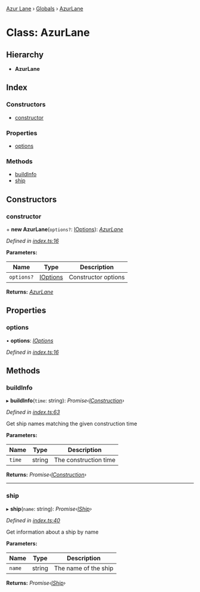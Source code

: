 [Azur Lane](../README.md) › [Globals](../globals.md) › [AzurLane](azurlane.md)

# Class: AzurLane

## Hierarchy

* **AzurLane**

## Index

### Constructors

* [constructor](azurlane.md#constructor)

### Properties

* [options](azurlane.md#options)

### Methods

* [buildInfo](azurlane.md#buildinfo)
* [ship](azurlane.md#ship)

## Constructors

###  constructor

\+ **new AzurLane**(`options?`: [IOptions](../interfaces/ioptions.md)): *[AzurLane](azurlane.md)*

*Defined in [index.ts:16](https://github.com/KurozeroPB/AzurLane/blob/af03464/lib/index.ts#L16)*

**Parameters:**

Name | Type | Description |
------ | ------ | ------ |
`options?` | [IOptions](../interfaces/ioptions.md) | Constructor options |

**Returns:** *[AzurLane](azurlane.md)*

## Properties

###  options

• **options**: *[IOptions](../interfaces/ioptions.md)*

*Defined in [index.ts:16](https://github.com/KurozeroPB/AzurLane/blob/af03464/lib/index.ts#L16)*

## Methods

###  buildInfo

▸ **buildInfo**(`time`: string): *Promise‹[IConstruction](../interfaces/iconstruction.md)›*

*Defined in [index.ts:63](https://github.com/KurozeroPB/AzurLane/blob/af03464/lib/index.ts#L63)*

Get ship names matching the given construction time

**Parameters:**

Name | Type | Description |
------ | ------ | ------ |
`time` | string | The construction time |

**Returns:** *Promise‹[IConstruction](../interfaces/iconstruction.md)›*

___

###  ship

▸ **ship**(`name`: string): *Promise‹[IShip](../interfaces/iship.md)›*

*Defined in [index.ts:40](https://github.com/KurozeroPB/AzurLane/blob/af03464/lib/index.ts#L40)*

Get information about a ship by name

**Parameters:**

Name | Type | Description |
------ | ------ | ------ |
`name` | string | The name of the ship |

**Returns:** *Promise‹[IShip](../interfaces/iship.md)›*
